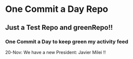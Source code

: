# One Commit a Day Repo
## Just a Test Repo and greenRepo!!
### One Commit a Day to keep green my activity feed 

20-Nov: We have a new President: Javier Milei !!